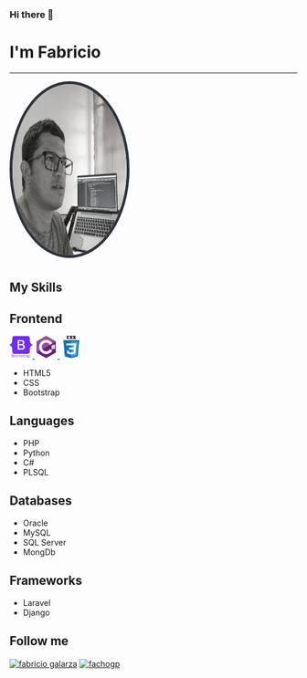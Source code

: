 ### Hi there 👋

<!--header-->
<a href="https://www.linkedin.com/in/fabricio-galarza-7bb174b9/" style="text-align:center; text-decoration:none"><h1> I'm Fabricio</h1></a>
<hr>
<img src="FGalarzaDev.jpeg" alt="Fabricio Galarza" width="200" height="300"  style="border-radius:50%; border:5px solid rgb(45,50,59); margin-bottom:7px;">
<h2>My Skills</h2>
<h2>Frontend</h2>
<p align="left"> <a href="https://getbootstrap.com" target="_blank" rel="noreferrer"> <img src="https://raw.githubusercontent.com/devicons/devicon/master/icons/bootstrap/bootstrap-plain-wordmark.svg" alt="bootstrap" width="40" height="40"/> </a> <a href="https://www.w3schools.com/cs/" target="_blank" rel="noreferrer"> <img src="https://raw.githubusercontent.com/devicons/devicon/master/icons/csharp/csharp-original.svg" alt="csharp" width="40" height="40"/> </a> <a href="https://www.w3schools.com/css/" target="_blank" rel="noreferrer"> <img src="https://raw.githubusercontent.com/devicons/devicon/master/icons/css3/css3-original-wordmark.svg" alt="css3" width="40" height="40"/> </a>
<ul>
<li>
HTML5
</li>
<li>
CSS
</li>
<li>
Bootstrap
</li>
</ul>
<h2>Languages</h2>
<ul>
<li>
PHP
</li>
<li>
Python
</li>
<li>
C#
</li>
<li>
PLSQL
</li>
</ul>
<h2>Databases</h2>
<ul>
<li>
Oracle
</li>
<li>
MySQL
</li>
<li>
SQL Server
</li>
<li>
MongDb
</li>
</ul>
<h2>Frameworks</h2>
<ul>
<li>
Laravel
</li>
<li>
Django
</ul>
<h2>Follow me</h2>
<a href="https://www.linkedin.com/in/fabricio-galarza-7bb174b9/" target="blank"><img align="center" src="https://raw.githubusercontent.com/rahuldkjain/github-profile-readme-generator/master/src/images/icons/Social/linked-in-alt.svg" alt="fabricio galarza" height="30" width="40" /></a>
<a href="https://instagram.com/fachogp" target="blank"><img align="center" src="https://raw.githubusercontent.com/rahuldkjain/github-profile-readme-generator/master/src/images/icons/Social/instagram.svg" alt="fachogp" height="30" width="40" /></a>
</p>







